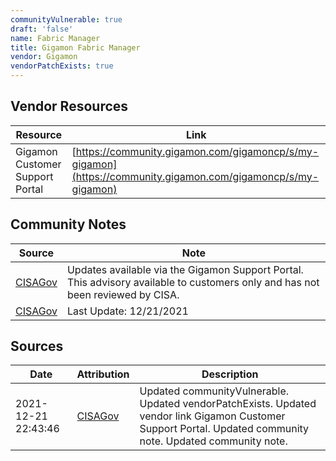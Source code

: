 ```yaml
---
communityVulnerable: true
draft: 'false'
name: Fabric Manager
title: Gigamon Fabric Manager
vendor: Gigamon
vendorPatchExists: true
---
```


## Vendor Resources
| Resource | Link |
| --- | --- |
| Gigamon Customer Support Portal | [https://community.gigamon.com/gigamoncp/s/my-gigamon](https://community.gigamon.com/gigamoncp/s/my-gigamon) |


## Community Notes
| Source | Note |
| --- | --- |
| [CISAGov](https://raw.githubusercontent.com/cisagov/log4j-affected-db/develop/README.md) | Updates available via the Gigamon Support Portal. This advisory available to customers only and has not been reviewed by CISA. |
| [CISAGov](https://raw.githubusercontent.com/cisagov/log4j-affected-db/develop/README.md) | Last Update: 12/21/2021 |

## Sources
| Date | Attribution | Description |
| --- | --- | --- |
| 2021-12-21 22:43:46 | [CISAGov](https://raw.githubusercontent.com/cisagov/log4j-affected-db/develop/README.md) | Updated communityVulnerable. Updated vendorPatchExists. Updated vendor link Gigamon Customer Support Portal. Updated community note. Updated community note.  |

